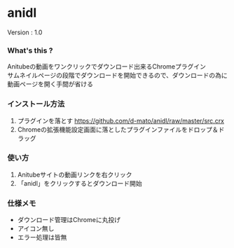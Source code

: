# anidl

Version : 1.0

### What's this ?

Anitubeの動画をワンクリックでダウンロード出来るChromeプラグイン  
サムネイルページの段階でダウンロードを開始できるので、ダウンロードの為に動画ページを開く手間が省ける

### インストール方法

1. プラグインを落とす https://github.com/d-mato/anidl/raw/master/src.crx
2. Chromeの拡張機能設定画面に落としたプラグインファイルをドロップ＆ドラッグ

### 使い方

1. Anitubeサイトの動画リンクを右クリック
2. 「anidl」をクリックするとダウンロード開始

### 仕様メモ

- ダウンロード管理はChromeに丸投げ
- アイコン無し
- エラー処理は皆無
